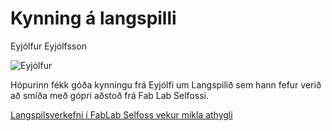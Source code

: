 # Kynning á langspilli

Eyjólfur Eyjólfsson

![Eyjólfur](../img/Langspil.jpg)

Hópurinn fékk góða kynningu frá Eyjólfi um Langspilið sem hann fefur verið að smíða með gópri aðstoð frá Fab Lab Selfossi.

[Langspilsverkefni í FabLab Selfoss vekur mikla athygli](https://hfsu.is/langspilsverkefni-i-fablab-selfoss-vekur-mikla-athygli/)